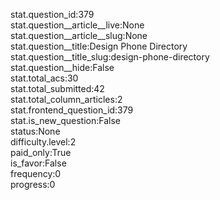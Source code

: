 stat.question_id:379  
stat.question__article__live:None  
stat.question__article__slug:None  
stat.question__title:Design Phone Directory  
stat.question__title_slug:design-phone-directory  
stat.question__hide:False  
stat.total_acs:30  
stat.total_submitted:42  
stat.total_column_articles:2  
stat.frontend_question_id:379  
stat.is_new_question:False  
status:None  
difficulty.level:2  
paid_only:True  
is_favor:False  
frequency:0  
progress:0  
